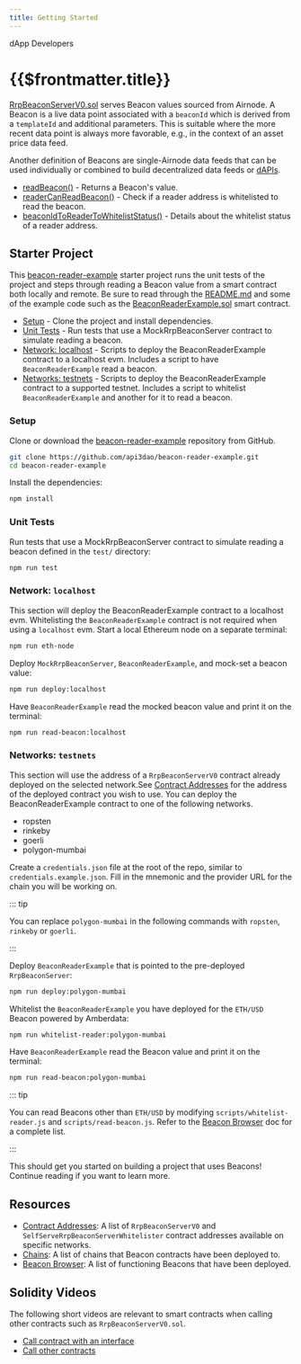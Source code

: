 ```yaml
---
title: Getting Started
---
```


<TitleSpan>dApp Developers</TitleSpan>

# {{$frontmatter.title}}

<VersionWarning/>

<TocHeader />
<TOC class="table-of-contents" :include-level="[2,3]" />

[RrpBeaconServerV0.sol](https://github.com/api3dao/airnode/blob/v0.6/packages/airnode-protocol/contracts/rrp/requesters/RrpBeaconServerV0.sol)
serves Beacon values sourced from Airnode. A Beacon is a live data point
associated with a `beaconId` which is derived from a `templateId` and additional
parameters. This is suitable where the more recent data point is always more
favorable, e.g., in the context of an asset price data feed.

Another definition of Beacons are single-Airnode data feeds that can be used
individually or combined to build decentralized data feeds or
[dAPIs](../#dapis-building-on-beacons).

- [readBeacon()](./read-beacon.md) - Returns a Beacon's value.
- [readerCanReadBeacon()](./reader-can-read-beacon.md) - Check if a reader
  address is whitelisted to read the beacon.
- [beaconIdToReaderToWhitelistStatus()](./beaconid-reader-whiteliststatus.md) -
  Details about the whitelist status of a reader address.

## Starter Project

This [beacon-reader-example](https://github.com/api3dao/beacon-reader-example)
starter project runs the unit tests of the project and steps through reading a
Beacon value from a smart contract both locally and remote. Be sure to read
through the
[README.md](https://github.com/api3dao/beacon-reader-example/blob/main/README.md)
and some of the example code such as the
[BeaconReaderExample.sol](https://github.com/api3dao/beacon-reader-example/blob/main/contracts/BeaconReaderExample.sol)
smart contract.

- [Setup](./#setup) - Clone the project and install dependencies.
- [Unit Tests](./#unit-tests) - Run tests that use a MockRrpBeaconServer
  contract to simulate reading a beacon.
- [Network: localhost](./#network-localhost) - Scripts to deploy the
  BeaconReaderExample contract to a localhost evm. Includes a script to have
  `BeaconReaderExample` read a beacon.
- [Networks: testnets](./#networks-testnets) - Scripts to deploy the
  BeaconReaderExample contract to a supported testnet. Includes a script to
  whitelist `BeaconReaderExample` and another for it to read a beacon.

### Setup

Clone or download the
[beacon-reader-example](https://github.com/api3dao/beacon-reader-example)
repository from GitHub.

```sh
git clone https://github.com/api3dao/beacon-reader-example.git
cd beacon-reader-example
```

Install the dependencies:

```sh
npm install
```

### Unit Tests

Run tests that use a MockRrpBeaconServer contract to simulate reading a beacon
defined in the `test/` directory:

```sh
npm run test
```

### Network: `localhost`

This section will deploy the BeaconReaderExample contract to a localhost evm.
Whitelisting the `BeaconReaderExample` contract is not required when using a
`localhost` evm. Start a local Ethereum node on a separate terminal:

```sh
npm run eth-node
```

Deploy `MockRrpBeaconServer`, `BeaconReaderExample`, and mock-set a beacon
value:

```sh
npm run deploy:localhost
```

Have `BeaconReaderExample` read the mocked beacon value and print it on the
terminal:

```sh
npm run read-beacon:localhost
```

### Networks: `testnets`

This section will use the address of a `RrpBeaconServerV0` contract already
deployed on the selected network.See
[Contract Addresses](./../reference/contract-addresses.md) for the address of
the deployed contract you wish to use. You can deploy the BeaconReaderExample
contract to one of the following networks.

- ropsten
- rinkeby
- goerli
- polygon-mumbai

Create a `credentials.json` file at the root of the repo, similar to
`credentials.example.json`. Fill in the mnemonic and the provider URL for the
chain you will be working on.

::: tip

You can replace `polygon-mumbai` in the following commands with `ropsten`,
`rinkeby` or `goerli`.

:::

Deploy `BeaconReaderExample` that is pointed to the pre-deployed
`RrpBeaconServer`:

```sh
npm run deploy:polygon-mumbai
```

Whitelist the `BeaconReaderExample` you have deployed for the `ETH/USD` Beacon
powered by Amberdata:

```sh
npm run whitelist-reader:polygon-mumbai
```

Have `BeaconReaderExample` read the Beacon value and print it on the terminal:

```sh
npm run read-beacon:polygon-mumbai
```

::: tip

You can read Beacons other than `ETH/USD` by modifying
`scripts/whitelist-reader.js` and `scripts/read-beacon.js`. Refer to the
[Beacon Browser](../reference/beacon-browser.md) doc for a complete list.

:::

This should get you started on building a project that uses Beacons! Continue
reading if you want to learn more.

## Resources

- [Contract Addresses](../reference/contract-addresses.md): A list of
  `RrpBeaconServerV0` and `SelfServeRrpBeaconServerWhitelister` contract
  addresses available on specific networks.
- [Chains](../reference/chains.md): A list of chains that Beacon contracts have
  been deployed to.
- [Beacon Browser](../reference/beacon-browser.md): A list of functioning
  Beacons that have been deployed.

## Solidity Videos

The following short videos are relevant to smart contracts when calling other
contracts such as `RrpBeaconServerV0.sol`.

- [Call contract with an interface](https://www.youtube.com/watch?v=tbjyc-VQaQo)
- [Call other contracts](https://www.youtube.com/watch?v=6aQErpWPLbk)
